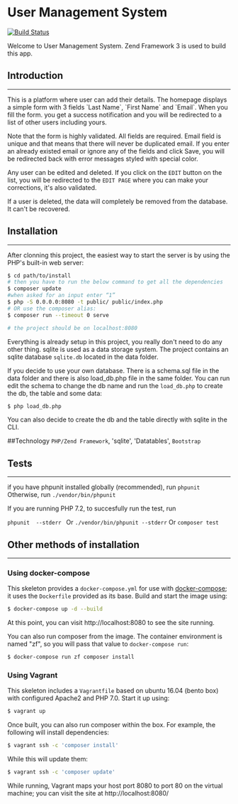 # User Management System
[![Build Status](https://travis-ci.org/andela-araimi/UserManagement.svg?branch=master)](https://travis-ci.org/andela-araimi/UserManagement)

Welcome to User Management System. Zend Framework 3 is used to build this app.

## Introduction
<hr>
This is a platform where user can add their details. The homepage displays a simple form with 3 fields
`Last Name`, `First Name` and `Email`. When you fill the form. you get a success notification and you will be redirected to a list of other users including yours. 

Note that the form is highly validated. All fields are required. Email field is unique and that means that there will never be duplicated email. If you enter an already existed email or ignore any of the fields and click Save, you will be redirected back with error messages styled with special color.

Any user can be edited and deleted. If you click on the `EDIT` button on the list, you will be redirected to the `EDIT PAGE` where you can make your corrections, it's also validated.


If a user is deleted, the data will completely be removed from the database. It can't be recovered.

## Installation
<hr>
After clonning this project, the easiest way to start the server is by using the PHP's built-in web server:

```bash
$ cd path/to/install
# then you have to run the below command to get all the dependencies
$ composer update 
#when asked for an input enter “1”
$ php -S 0.0.0.0:8080 -t public/ public/index.php
# OR use the composer alias:
$ composer run --timeout 0 serve

# the project should be on localhost:8080
```

Everything is already setup in this project, you really don't need to do any other thing. sqlite is used as a data storage system. The project contains an sqlite database `sqlite.db` located in the data folder.

If you decide to use your own database. There is a schema.sql file in the data folder and there is also load_db.php file in the same folder. You can run edit the schema to change the db name and run the `load_db.php` to create the db, the table and some data:
```bash
$ php load_db.php
```

You can also decide to create the db and the table directly with sqlite in the CLI.

##Technology
`PHP/Zend Framework`, 'sqlite', 'Datatables', `Bootstrap`

## Tests
<hr>

if you have phpunit installed globally (recommended), run
`phpunit `
Otherwise, run
`./vendor/bin/phpunit`

If you are running PHP 7.2, to succesfully run the test, run 

`phpunit  --stderr `
Or
`./vendor/bin/phpunit --stderr`
Or
`composer test`

## Other methods of installation
<hr>

### Using docker-compose

This skeleton provides a `docker-compose.yml` for use with
[docker-compose](https://docs.docker.com/compose/); it
uses the `Dockerfile` provided as its base. Build and start the image using:

```bash
$ docker-compose up -d --build
```

At this point, you can visit http://localhost:8080 to see the site running.

You can also run composer from the image. The container environment is named
"zf", so you will pass that value to `docker-compose run`:

```bash
$ docker-compose run zf composer install
```

### Using Vagrant

This skeleton includes a `Vagrantfile` based on ubuntu 16.04 (bento box)
with configured Apache2 and PHP 7.0. Start it up using:

```bash
$ vagrant up
```

Once built, you can also run composer within the box. For example, the following
will install dependencies:

```bash
$ vagrant ssh -c 'composer install'
```

While this will update them:

```bash
$ vagrant ssh -c 'composer update'
```

While running, Vagrant maps your host port 8080 to port 80 on the virtual
machine; you can visit the site at http://localhost:8080/


